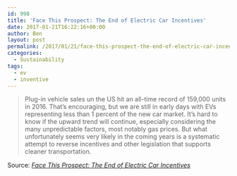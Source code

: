```yaml
---
id: 998
title: 'Face This Prospect: The End of Electric Car Incentives'
date: 2017-01-21T16:22:16+00:00
author: Ben
layout: post
permalink: /2017/01/21/face-this-prospect-the-end-of-electric-car-incentives/
categories:
  - Sustainability
tags:
  - ev
  - inventive
---
```

> Plug-in vehicle sales un the US hit an all-time record of 159,000 units in 2016. That’s encouraging, but we are still in early days with EVs representing less than 1 percent of the new car market. It’s hard to know if the upward trend will continue, especially considering the many unpredictable factors, most notably gas prices. But what unfortunately seems very likely in the coming years is a systematic attempt to reverse incentives and other legislation that supports cleaner transportation.

Source: _[Face This Prospect: The End of Electric Car Incentives](http://www.plugincars.com/face-prospect-end-electric-car-incentives-132558.html)_